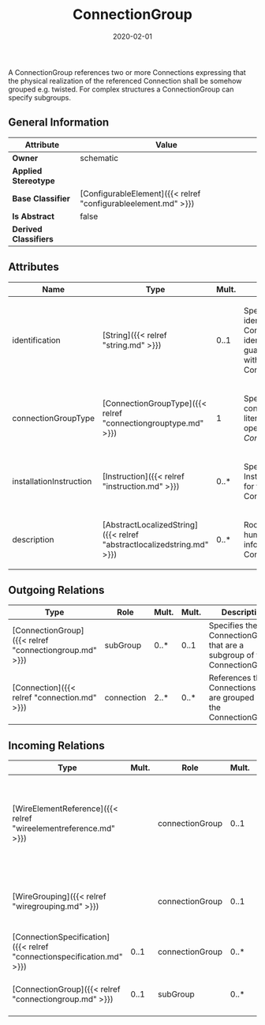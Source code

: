 ﻿---
title: ConnectionGroup
toc: false
type: specs
date: "2020-02-01"
draft: false
specification: VEC
version: 1.2.0
documentType: "Recommendation"
elementType: Class
classes:
  - ConnectionGroup
menu_name: vec-1.2.0
---
<p> A ConnectionGroup references two or more Connections expressing that the physical realization of the referenced Connection shall be somehow grouped e.g. twisted. For complex structures a ConnectionGroup can specify subgroups.      </p>

## General Information

| Attribute               | Value |
|-------------------------|-------|
| **Owner**               | schematic |
| **Applied Stereotype**  |   |
| **Base Classifier**     | [ConfigurableElement]({{< relref "configurableelement.md" >}})<br/>  |
| **Is Abstract**         | false |
| **Derived Classifiers** |   |

## Attributes
|  Name  |  Type  |  Mult.  |  Description  |  Owning Classifier  |
|--------|--------|---------|---------------|--------------|
|identification | [String]({{< relref "string.md" >}}) | 0..1 | <p> Specifies a unique identification of the ConnectionGroup. The identification is guaranteed to be unique within the ConnectionSpecification.      </p> | [ConnectionGroup]({{< relref "connectiongroup.md" >}}) |
|connectionGroupType | [ConnectionGroupType]({{< relref "connectiongrouptype.md" >}}) | 1 | <p> Specifies the type of the connectionGroup, valid literals are defined in the open enumeration <i>ConnectionGroupType</i>.      </p> | [ConnectionGroup]({{< relref "connectiongroup.md" >}}) |
|installationInstruction | [Instruction]({{< relref "instruction.md" >}}) | 0..* | <p>Specifies additional InstallationInstructions for the ConnectionGroup.  </p> | [ConnectionGroup]({{< relref "connectiongroup.md" >}}) |
|description | [AbstractLocalizedString]({{< relref "abstractlocalizedstring.md" >}}) | 0..* | <p>Room for additional, human readable information about the ConnectionGroup. </p> | [ConnectionGroup]({{< relref "connectiongroup.md" >}}) |

## Outgoing Relations
|    Type  |   Role   |   Mult.   |   Mult.   |   Description   |
|----------|----------|-----------|-----------|-----------------|
| [ConnectionGroup]({{< relref "connectiongroup.md" >}}) | subGroup | 0..* | 0..1 | Specifies the ConnectionGroups that are a subgroup of this ConnectionGroup. |
| [Connection]({{< relref "connection.md" >}}) | connection | 2..* | 0..* | References the Connections that are grouped by the ConnectionGroup. |
##  Incoming Relations
|    Type  |   Mult.  |   Role    |   Mult.   |   Description  |
|----------|----------|-----------|-----------|----------------|
| [WireElementReference]({{< relref "wireelementreference.md" >}}) |  | connectionGroup | 0..1 | <p> References the <i>ConnectionGroup</i> that is realized by this <i>WireElementReference.</i> This applies normally to <i>WireElementReference </i>that have <i>subWireElements</i>.      </p> |
| [WireGrouping]({{< relref "wiregrouping.md" >}}) |  | connectionGroup | 0..1 | <p> References the <i>ConnectionGroup</i> that is realized by this <i>WireGrouping.</i>      </p> |
| [ConnectionSpecification]({{< relref "connectionspecification.md" >}}) | 0..1 | connectionGroup | 0..* | Specifies the ConnectionGroup defined by the ConnectionSpecification. |
| [ConnectionGroup]({{< relref "connectiongroup.md" >}}) | 0..1 | subGroup | 0..* | Specifies the ConnectionGroups that are a subgroup of this ConnectionGroup. |
